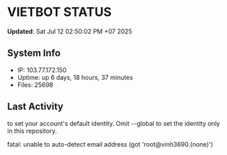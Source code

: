 # VIETBOT STATUS
**Updated**: Sat Jul 12 02:50:02 PM +07 2025

## System Info
- IP: 103.77.172.150
- Uptime: up 6 days, 18 hours, 37 minutes
- Files: 25698

## Last Activity

to set your account's default identity.
Omit --global to set the identity only in this repository.

fatal: unable to auto-detect email address (got 'root@vinh3690.(none)')
